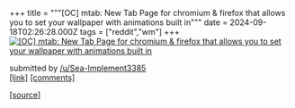 +++
title = """[OC] mtab: New Tab Page for chromium & firefox that allows you to set your wallpaper with animations built in"""
date = 2024-09-18T02:26:28.000Z
tags = ["reddit","wm"]
+++
[![[OC] mtab: New Tab Page for chromium & firefox that allows you to set your wallpaper with animations built in](https://external-preview.redd.it/bWcwbDZ3Z3BhaHBkMXuNOFQSLYlHlMbQjAKkHPYf36bVP7EwqUwbJpd6tygP.png?width=640&crop=smart&auto=webp&s=635a59317485d2d9e10d9d6ceddcee947d8702ef "[OC] mtab: New Tab Page for chromium & firefox that allows you to set your wallpaper with animations built in")](https://www.reddit.com/r/unixporn/comments/1fji6xw/oc_mtab_new_tab_page_for_chromium_firefox_that/)

submitted by [/u/Sea-Implement3385](https://www.reddit.com/user/Sea-Implement3385)  
[\[link\]](https://v.redd.it/ztvs9vgpahpd1) [\[comments\]](https://www.reddit.com/r/unixporn/comments/1fji6xw/oc_mtab_new_tab_page_for_chromium_firefox_that/)

[[source]](https://www.reddit.com/r/unixporn/comments/1fji6xw/oc_mtab_new_tab_page_for_chromium_firefox_that/)
